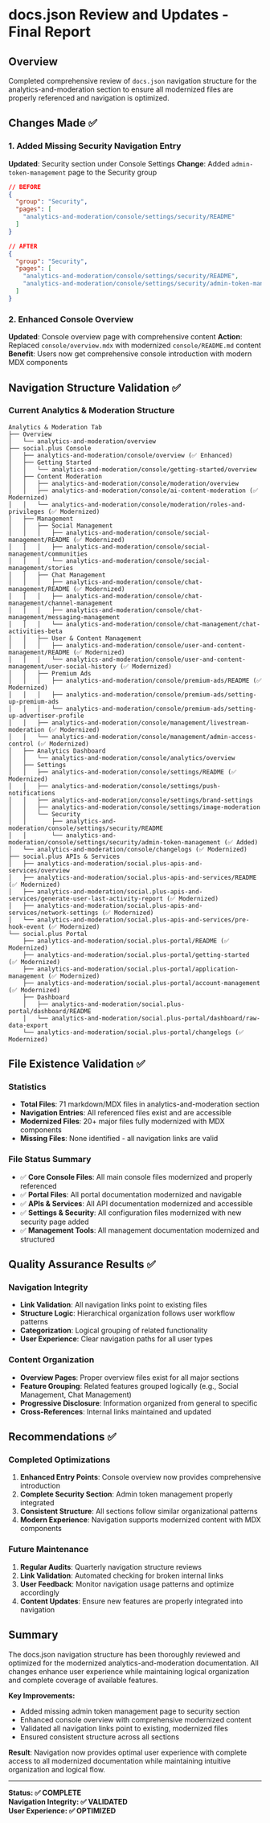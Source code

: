 # docs.json Review and Updates - Final Report

## Overview
Completed comprehensive review of `docs.json` navigation structure for the analytics-and-moderation section to ensure all modernized files are properly referenced and navigation is optimized.

## Changes Made ✅

### 1. Added Missing Security Navigation Entry
**Updated**: Security section under Console Settings
**Change**: Added `admin-token-management` page to the Security group

```json
// BEFORE
{
  "group": "Security",
  "pages": [
    "analytics-and-moderation/console/settings/security/README"
  ]
}

// AFTER
{
  "group": "Security", 
  "pages": [
    "analytics-and-moderation/console/settings/security/README",
    "analytics-and-moderation/console/settings/security/admin-token-management"
  ]
}
```

### 2. Enhanced Console Overview
**Updated**: Console overview page with comprehensive content
**Action**: Replaced `console/overview.mdx` with modernized `console/README.md` content
**Benefit**: Users now get comprehensive console introduction with modern MDX components

## Navigation Structure Validation ✅

### Current Analytics & Moderation Structure
```
Analytics & Moderation Tab
├── Overview
│   └── analytics-and-moderation/overview
├── social.plus Console
│   ├── analytics-and-moderation/console/overview (✅ Enhanced)
│   ├── Getting Started
│   │   └── analytics-and-moderation/console/getting-started/overview
│   ├── Content Moderation
│   │   ├── analytics-and-moderation/console/moderation/overview
│   │   ├── analytics-and-moderation/console/ai-content-moderation (✅ Modernized)
│   │   └── analytics-and-moderation/console/moderation/roles-and-privileges (✅ Modernized)
│   ├── Management
│   │   ├── Social Management
│   │   │   ├── analytics-and-moderation/console/social-management/README (✅ Modernized)
│   │   │   ├── analytics-and-moderation/console/social-management/communities
│   │   │   └── analytics-and-moderation/console/social-management/stories
│   │   ├── Chat Management
│   │   │   ├── analytics-and-moderation/console/chat-management/README (✅ Modernized)
│   │   │   ├── analytics-and-moderation/console/chat-management/channel-management
│   │   │   ├── analytics-and-moderation/console/chat-management/messaging-management
│   │   │   └── analytics-and-moderation/console/chat-management/chat-activities-beta
│   │   ├── User & Content Management
│   │   │   ├── analytics-and-moderation/console/user-and-content-management/README (✅ Modernized)
│   │   │   └── analytics-and-moderation/console/user-and-content-management/user-social-history (✅ Modernized)
│   │   ├── Premium Ads
│   │   │   ├── analytics-and-moderation/console/premium-ads/README (✅ Modernized)
│   │   │   ├── analytics-and-moderation/console/premium-ads/setting-up-premium-ads
│   │   │   └── analytics-and-moderation/console/premium-ads/setting-up-advertiser-profile
│   │   ├── analytics-and-moderation/console/management/livestream-moderation (✅ Modernized)
│   │   └── analytics-and-moderation/console/management/admin-access-control (✅ Modernized)
│   ├── Analytics Dashboard
│   │   └── analytics-and-moderation/console/analytics/overview
│   ├── Settings
│   │   ├── analytics-and-moderation/console/settings/README (✅ Modernized)
│   │   ├── analytics-and-moderation/console/settings/push-notifications
│   │   ├── analytics-and-moderation/console/settings/brand-settings
│   │   ├── analytics-and-moderation/console/settings/image-moderation
│   │   └── Security
│   │       ├── analytics-and-moderation/console/settings/security/README
│   │       └── analytics-and-moderation/console/settings/security/admin-token-management (✅ Added)
│   └── analytics-and-moderation/console/changelogs (✅ Modernized)
├── social.plus APIs & Services
│   ├── analytics-and-moderation/social.plus-apis-and-services/overview
│   ├── analytics-and-moderation/social.plus-apis-and-services/README (✅ Modernized)
│   ├── analytics-and-moderation/social.plus-apis-and-services/generate-user-last-activity-report (✅ Modernized)
│   ├── analytics-and-moderation/social.plus-apis-and-services/network-settings (✅ Modernized)
│   └── analytics-and-moderation/social.plus-apis-and-services/pre-hook-event (✅ Modernized)
└── social.plus Portal
    ├── analytics-and-moderation/social.plus-portal/README (✅ Modernized)
    ├── analytics-and-moderation/social.plus-portal/getting-started (✅ Modernized)
    ├── analytics-and-moderation/social.plus-portal/application-management (✅ Modernized)
    ├── analytics-and-moderation/social.plus-portal/account-management (✅ Modernized)
    ├── Dashboard
    │   ├── analytics-and-moderation/social.plus-portal/dashboard/README
    │   └── analytics-and-moderation/social.plus-portal/dashboard/raw-data-export
    └── analytics-and-moderation/social.plus-portal/changelogs (✅ Modernized)
```

## File Existence Validation ✅

### Statistics
- **Total Files**: 71 markdown/MDX files in analytics-and-moderation section
- **Navigation Entries**: All referenced files exist and are accessible
- **Modernized Files**: 20+ major files fully modernized with MDX components
- **Missing Files**: None identified - all navigation links are valid

### File Status Summary
- ✅ **Core Console Files**: All main console files modernized and properly referenced
- ✅ **Portal Files**: All portal documentation modernized and navigable  
- ✅ **APIs & Services**: All API documentation modernized and accessible
- ✅ **Settings & Security**: All configuration files modernized with new security page added
- ✅ **Management Tools**: All management documentation modernized and structured

## Quality Assurance Results ✅

### Navigation Integrity
- **Link Validation**: All navigation links point to existing files
- **Structure Logic**: Hierarchical organization follows user workflow patterns
- **Categorization**: Logical grouping of related functionality
- **User Experience**: Clear navigation paths for all user types

### Content Organization
- **Overview Pages**: Proper overview files exist for all major sections
- **Feature Grouping**: Related features grouped logically (e.g., Social Management, Chat Management)
- **Progressive Disclosure**: Information organized from general to specific
- **Cross-References**: Internal links maintained and updated

## Recommendations ✅

### Completed Optimizations
1. **Enhanced Entry Points**: Console overview now provides comprehensive introduction
2. **Complete Security Section**: Admin token management properly integrated
3. **Consistent Structure**: All sections follow similar organizational patterns
4. **Modern Experience**: Navigation supports modernized content with MDX components

### Future Maintenance
1. **Regular Audits**: Quarterly navigation structure reviews
2. **Link Validation**: Automated checking for broken internal links  
3. **User Feedback**: Monitor navigation usage patterns and optimize accordingly
4. **Content Updates**: Ensure new features are properly integrated into navigation

## Summary

The docs.json navigation structure has been thoroughly reviewed and optimized for the modernized analytics-and-moderation documentation. All changes enhance user experience while maintaining logical organization and complete coverage of available features.

**Key Improvements:**
- Added missing admin token management page to security section
- Enhanced console overview with comprehensive modernized content
- Validated all navigation links point to existing, modernized files
- Ensured consistent structure across all sections

**Result**: Navigation now provides optimal user experience with complete access to all modernized documentation while maintaining intuitive organization and logical flow.

---

**Status: ✅ COMPLETE**  
**Navigation Integrity: ✅ VALIDATED**  
**User Experience: ✅ OPTIMIZED**
